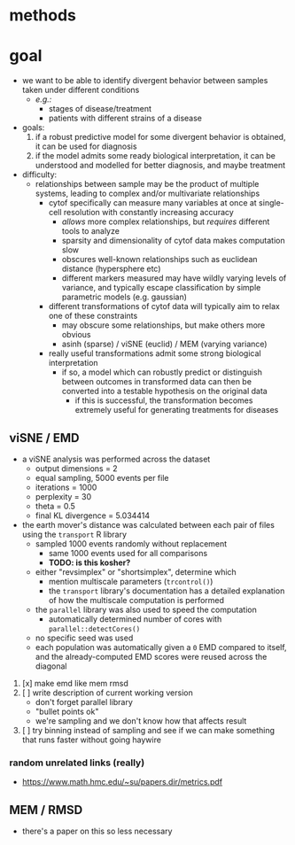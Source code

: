 methods
=======

# goal
- we want to be able to identify divergent behavior between samples taken under different conditions
    - *e.g.:*
        - stages of disease/treatment
        - patients with different strains of a disease
- goals:
    1. if a robust predictive model for some divergent behavior is obtained, it can be used for diagnosis
    2. if the model admits some ready biological interpretation, it can be understood and modelled for better diagnosis, and maybe treatment
- difficulty:
    - relationships between sample may be the product of multiple systems, leading to complex and/or multivariate relationships
        - cytof specifically can measure many variables at once at single-cell resolution with constantly increasing accuracy
            - *allows* more complex relationships, but *requires* different tools to analyze
            - sparsity and dimensionality of cytof data makes computation slow
            - obscures well-known relationships such as euclidean distance (hypersphere etc)
            - different markers measured may have wildly varying levels of variance, and typically escape classification by simple parametric models (e.g. gaussian)
        - different transformations of cytof data will typically aim to relax one of these constraints
            - may obscure some relationships, but make others more obvious
            - asinh (sparse) / viSNE (euclid) / MEM (varying variance)
        - really useful transformations admit some strong biological interpretation
            - if so, a model which can robustly predict or distinguish between outcomes in transformed data can then be converted into a testable hypothesis on the original data
                - if this is successful, the transformation becomes extremely useful for generating treatments for diseases

## viSNE / EMD
- a viSNE analysis was performed across the dataset
    - output dimensions = 2
    - equal sampling, 5000 events per file
    - iterations = 1000
    - perplexity = 30
    - theta = 0.5
    - final KL divergence = 5.034414
- the earth mover's distance was calculated between each pair of files using the `transport` R library
    - sampled 1000 events randomly without replacement
        - same 1000 events used for all comparisons
        - **TODO: is this kosher?**
    - either "revsimplex" or "shortsimplex", determine which
        - mention multiscale parameters (`trcontrol()`)
        - the `transport` library's documentation has a detailed explanation of how the multiscale computation is performed
    - the `parallel` library was also used to speed the computation
        - automatically determined number of cores with `parallel::detectCores()`
    - no specific seed was used
    - each population was automatically given a `0` EMD compared to itself, and the already-computed EMD scores were reused across the diagonal

1. [x] make emd like mem rmsd
2. [ ] write description of current working version
    - don't forget parallel library
    - "bullet points ok"
    - we're sampling and we don't know how that affects result
3. [ ] try binning instead of sampling and see if we can make something that runs faster without going haywire

### random unrelated links (really)
- https://www.math.hmc.edu/~su/papers.dir/metrics.pdf

## MEM / RMSD
- there's a paper on this so less necessary
